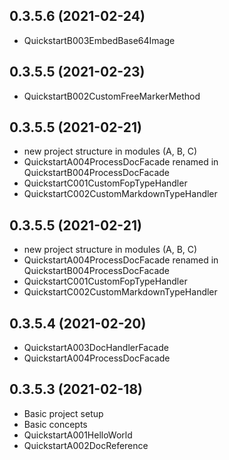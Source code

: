 ﻿0.3.5.6 (2021-02-24)
--------------------
+ QuickstartB003EmbedBase64Image

0.3.5.5 (2021-02-23)
--------------------
+ QuickstartB002CustomFreeMarkerMethod

0.3.5.5 (2021-02-21)
--------------------
+ new project structure in modules (A, B, C)
+ QuickstartA004ProcessDocFacade renamed in QuickstartB004ProcessDocFacade
+ QuickstartC001CustomFopTypeHandler
+ QuickstartC002CustomMarkdownTypeHandler

0.3.5.5 (2021-02-21)
--------------------
+ new project structure in modules (A, B, C)
+ QuickstartA004ProcessDocFacade renamed in QuickstartB004ProcessDocFacade
+ QuickstartC001CustomFopTypeHandler
+ QuickstartC002CustomMarkdownTypeHandler

0.3.5.4 (2021-02-20)
--------------------
+ QuickstartA003DocHandlerFacade
+ QuickstartA004ProcessDocFacade

0.3.5.3 (2021-02-18)
--------------------
+ Basic project setup
+ Basic concepts
+ QuickstartA001HelloWorld
+ QuickstartA002DocReference